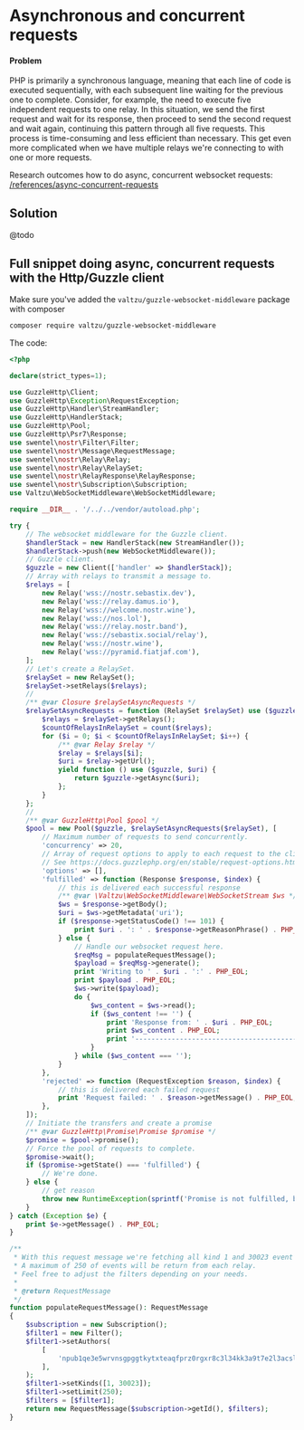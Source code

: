 # Asynchronous and concurrent requests

#### Problem
PHP is primarily a synchronous language, meaning that each line of code is executed sequentially, with each subsequent line waiting for the previous one to complete.
Consider, for example, the need to execute five independent requests to one relay. In this situation, we send the first request and wait for its response, then proceed to send the second request and wait again, continuing this pattern through all five requests. This process is time-consuming and less efficient than necessary.
This get even more complicated when we have multiple relays we're connecting to with one or more requests. 

Research outcomes how to do async, concurrent websocket requests: [/references/async-concurrent-requests](/references/async-concurrent-requests)

## Solution 

@todo

## Full snippet doing async, concurrent requests with the Http/Guzzle client

Make sure you've added the `valtzu/guzzle-websocket-middleware` package with composer 

```bash
composer require valtzu/guzzle-websocket-middleware
````

The code:

```php
<?php

declare(strict_types=1);

use GuzzleHttp\Client;
use GuzzleHttp\Exception\RequestException;
use GuzzleHttp\Handler\StreamHandler;
use GuzzleHttp\HandlerStack;
use GuzzleHttp\Pool;
use GuzzleHttp\Psr7\Response;
use swentel\nostr\Filter\Filter;
use swentel\nostr\Message\RequestMessage;
use swentel\nostr\Relay\Relay;
use swentel\nostr\Relay\RelaySet;
use swentel\nostr\RelayResponse\RelayResponse;
use swentel\nostr\Subscription\Subscription;
use Valtzu\WebSocketMiddleware\WebSocketMiddleware;

require __DIR__ . '/../../vendor/autoload.php';

try {
    // The websocket middleware for the Guzzle client.
    $handlerStack = new HandlerStack(new StreamHandler());
    $handlerStack->push(new WebSocketMiddleware());
    // Guzzle client.
    $guzzle = new Client(['handler' => $handlerStack]);
    // Array with relays to transmit a message to.
    $relays = [
        new Relay('wss://nostr.sebastix.dev'),
        new Relay('wss://relay.damus.io'),
        new Relay('wss://welcome.nostr.wine'),
        new Relay('wss://nos.lol'),
        new Relay('wss://relay.nostr.band'),
        new Relay('wss://sebastix.social/relay'),
        new Relay('wss://nostr.wine'),
        new Relay('wss://pyramid.fiatjaf.com'),
    ];
    // Let's create a RelaySet.
    $relaySet = new RelaySet();
    $relaySet->setRelays($relays);
    //
    /** @var Closure $relaySetAsyncRequests */
    $relaySetAsyncRequests = function (RelaySet $relaySet) use ($guzzle) {
        $relays = $relaySet->getRelays();
        $countOfRelaysInRelaySet = count($relays);
        for ($i = 0; $i < $countOfRelaysInRelaySet; $i++) {
            /** @var Relay $relay */
            $relay = $relays[$i];
            $uri = $relay->getUrl();
            yield function () use ($guzzle, $uri) {
                return $guzzle->getAsync($uri);
            };
        }
    };
    //
    /** @var GuzzleHttp\Pool $pool */
    $pool = new Pool($guzzle, $relaySetAsyncRequests($relaySet), [
        // Maximum number of requests to send concurrently.
        'concurrency' => 20,
        // Array of request options to apply to each request to the client ($guzzle).
        // See https://docs.guzzlephp.org/en/stable/request-options.html.
        'options' => [],
        'fulfilled' => function (Response $response, $index) {
            // this is delivered each successful response
            /** @var \Valtzu\WebSocketMiddleware\WebSocketStream $ws */
            $ws = $response->getBody();
            $uri = $ws->getMetadata('uri');
            if ($response->getStatusCode() !== 101) {
                print $uri . ': ' . $response->getReasonPhrase() . PHP_EOL;
            } else {
                // Handle our websocket request here.
                $reqMsg = populateRequestMessage();
                $payload = $reqMsg->generate();
                print 'Writing to ' . $uri . ':' . PHP_EOL;
                print $payload . PHP_EOL;
                $ws->write($payload);
                do {
                    $ws_content = $ws->read();
                    if ($ws_content !== '') {
                        print 'Response from: ' . $uri . PHP_EOL;
                        print $ws_content . PHP_EOL;
                        print '-----------------------------------------------' . PHP_EOL;
                    }
                } while ($ws_content === '');
            }
        },
        'rejected' => function (RequestException $reason, $index) {
            // this is delivered each failed request
            print 'Request failed: ' . $reason->getMessage() . PHP_EOL;
        },
    ]);
    // Initiate the transfers and create a promise
    /** @var GuzzleHttp\Promise\Promise $promise */
    $promise = $pool->promise();
    // Force the pool of requests to complete.
    $promise->wait();
    if ($promise->getState() === 'fulfilled') {
        // We're done.
    } else {
        // get reason
        throw new RuntimeException(sprintf('Promise is not fulfilled, but got the state: %s', $promise->getState()));
    }
} catch (Exception $e) {
    print $e->getMessage() . PHP_EOL;
}

/**
 * With this request message we're fetching all kind 1 and 30023 event written by one given npub (the author).
 * A maximum of 250 of events will be return from each relay.
 * Feel free to adjust the filters depending on your needs.
 *
 * @return RequestMessage
 */
function populateRequestMessage(): RequestMessage
{
    $subscription = new Subscription();    
    $filter1 = new Filter();
    $filter1->setAuthors(
        [
            'npub1qe3e5wrvnsgpggtkytxteaqfprz0rgxr8c3l34kk3a9t7e2l3acslezefe',
        ],
    );
    $filter1->setKinds([1, 30023]);
    $filter1->setLimit(250);
    $filters = [$filter1];
    return new RequestMessage($subscription->getId(), $filters);
}
```


